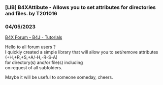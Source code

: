 ### [LIB] B4XAttibute - Allows you to set attributes for directories and files. by T201016
### 04/05/2023
[B4X Forum - B4J - Tutorials](https://www.b4x.com/android/forum/threads/147261/)

Hello to all forum users ?  
I quickly created a simple library that will allow you to set/remove attributes (+H,+R,+S,+A/-H,-R-S-A)  
for directory(s) and/or file(s) including  
on request of all subfolders.  
  
Maybe it will be useful to someone someday, cheers.